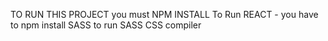 TO RUN THIS PROJECT you must NPM INSTALL To Run REACT - you have to npm install SASS to run SASS CSS compiler

